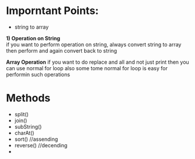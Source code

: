 # Imporntant Points:
 - string to array 

**1) Operation on String**  
if you want to perform operation on string, always convert string to array then perform and again convert back to string  

**Array Operation**
if you want to do replace and all and not just print then you can use normal for loop also some tome normal for loop is easy for performin such operations

# Methods 
- split()
- join()
- subString()
- charAt()
- sort() //assending 
- reverse() //decending
- 